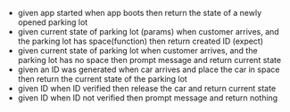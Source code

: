 - given app started
  when app boots
  then return the state of a newly opened parking lot
- given current state of parking lot (params)
  when customer arrives, and the parking lot has space(function)
  then return created ID (expect)
- given current state of parking lot
  when customer arrives, and the parking lot has no space
  then prompt message and return current state
- given an ID was generated
  when car arrives and place the car in space
  then return the current state of the parking lot
- given ID
  when ID verified
  then release the car and return current state
- given ID
  when ID not verified
  then prompt message and return nothing
